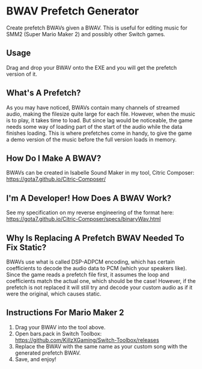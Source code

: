 # BWAV Prefetch Generator
Create prefetch BWAVs given a BWAV. This is useful for editing music for SMM2 (Super Mario Maker 2) and possibly other Switch games.

## Usage
Drag and drop your BWAV onto the EXE and you will get the prefetch version of it.

## What's A Prefetch?
As you may have noticed, BWAVs contain many channels of streamed audio, making the filesize quite large for each file. However, when the music is to play, it takes time to load. But since lag would be noticeable, the game needs some way of loading part of the start of the audio while the data finishes loading. This is where prefetches come in handy, to give the game a demo version of the music before the full version loads in memory.

## How Do I Make A BWAV?
BWAVs can be created in Isabelle Sound Maker in my tool, Citric Composer:
https://gota7.github.io/Citric-Composer/

## I'm A Developer! How Does A BWAV Work?
See my specification on my reverse engineering of the format here:
https://gota7.github.io/Citric-Composer/specs/binaryWav.html

## Why Is Replacing A Prefetch BWAV Needed To Fix Static?
BWAVs use what is called DSP-ADPCM encoding, which has certain coefficients to decode the audio data to PCM (which your speakers like). Since the game reads a prefetch file first, it assumes the loop and coefficients match the actual one, which should be the case! However, if the prefetch is not replaced it will still try and decode your custom audio as if it were the original, which causes static.

## Instructions For Mario Maker 2
1. Drag your BWAV into the tool above.
2. Open bars.pack in Switch Toolbox: https://github.com/KillzXGaming/Switch-Toolbox/releases
3. Replace the BWAV with the same name as your custom song with the generated prefetch BWAV.
4. Save, and enjoy!
